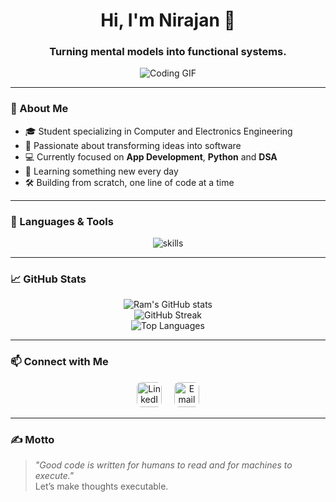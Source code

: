 <h1 align="center">Hi, I'm Nirajan 👋</h1>
<h3 align="center">Turning mental models into functional systems.</h3>

<p align="center">
  <img src="https://camo.githubusercontent.com/3e4ba60aaf08d8e8b8b91661ac3c263e3b0bb8ded371128dc3fe9b84b5464e42/68747470733a2f2f6d656469612e74656e6f722e636f6d2f726550446644574f33586f41414141642f6861636b696e672e676966" alt="Coding GIF" />
</p>

---

### 🚀 About Me

- 🎓 Student specializing in Computer and Electronics Engineering
- 🧠 Passionate about transforming ideas into software  
- 💻 Currently focused on **App Development**, **Python** and **DSA** 
- 🌱 Learning something new every day  
- 🛠️ Building from scratch, one line of code at a time  

---

### 🧰 Languages & Tools

<p align="center">
  <img src="https://skillicons.dev/icons?i=python,dart,flutter,java,c,cpp,js,html,css,git,github,vscode,figma,linux" alt="skills" />
</p>

---

### 📈 GitHub Stats

<p align="center">
  <img src="https://github-readme-stats.vercel.app/api?username=dallekhursani&show_icons=true&theme=tokyonight" alt="Ram's GitHub stats" />
  <br />
  <img src="https://github-readme-streak-stats.herokuapp.com/?user=dallekhursani&theme=tokyonight" alt="GitHub Streak" />
  <br />
  <img src="https://github-readme-stats.vercel.app/api/top-langs/?username=dallekhursani&layout=compact&theme=tokyonight" alt="Top Languages" />
</p>

---

### 📫 Connect with Me

<p align="center">
  <a href="https://www.linkedin.com/in/nirajan-parajuli-392408363" target="_blank" style="text-decoration:none;">
    <img
      alt="LinkedIn"
      src="https://cdn.jsdelivr.net/npm/simple-icons@v9/icons/linkedin.svg"
      width="40" height="40"
      style="border-radius:8px; transition: transform 0.3s;"
      onmouseover="this.style.transform='scale(1.2)'"
      onmouseout="this.style.transform='scale(1)'"
    />
  </a>
  &nbsp;&nbsp;&nbsp;
  <a href="mailto:nirajan.3.1415@gmail.com" target="_blank" style="text-decoration:none;">
    <img
      alt="Email"
      src="https://cdn.jsdelivr.net/npm/simple-icons@v9/icons/gmail.svg"
      width="40" height="40"
      style="border-radius:8px; transition: transform 0.3s;"
      onmouseover="this.style.transform='scale(1.2)'"
      onmouseout="this.style.transform='scale(1)'"
    />
  </a>
</p>

---

### ✍️ Motto

> _"Good code is written for humans to read and for machines to execute."_  
> Let’s make thoughts executable.
